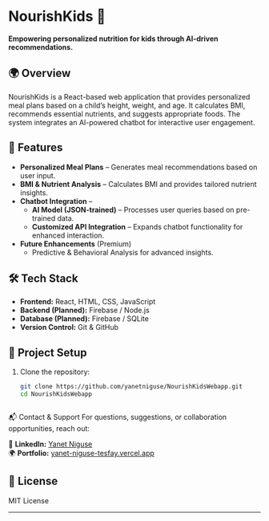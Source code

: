 # NourishKids 🍎

**Empowering personalized nutrition for kids through AI-driven recommendations.**  

## 🌍 Overview  
NourishKids is a React-based web application that provides personalized meal plans based on a child’s height, weight, and age. It calculates BMI, recommends essential nutrients, and suggests appropriate foods. The system integrates an AI-powered chatbot for interactive user engagement.

## 🚀 Features  
- **Personalized Meal Plans** – Generates meal recommendations based on user input.  
- **BMI & Nutrient Analysis** – Calculates BMI and provides tailored nutrient insights.  
- **Chatbot Integration** –  
  - **AI Model (JSON-trained)** – Processes user queries based on pre-trained data.  
  - **Customized API Integration** – Expands chatbot functionality for enhanced interaction.  
- **Future Enhancements** (Premium)  
  - Predictive & Behavioral Analysis for advanced insights.  

## 🛠️ Tech Stack  
- **Frontend:** React, HTML, CSS, JavaScript  
- **Backend (Planned):** Firebase / Node.js  
- **Database (Planned):** Firebase / SQLite  
- **Version Control:** Git & GitHub  

## 📂 Project Setup  
1. Clone the repository:  
   ```bash
   git clone https://github.com/yanetniguse/NourishKidsWebapp.git
   cd NourishKidsWebapp



📬 Contact & Support
For questions, suggestions, or collaboration opportunities, reach out:

📩 **LinkedIn:** [Yanet Niguse](https://www.linkedin.com/in/yanetniguse7)  
🌍 **Portfolio:** [yanet-niguse-tesfay.vercel.app](https://yanet-niguse-tesfay.vercel.app/)

## 📄 License  
MIT License  

---
